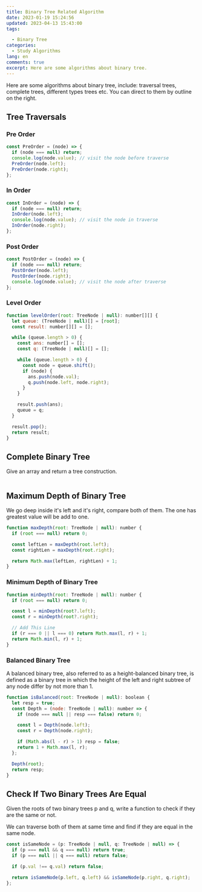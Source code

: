 ```yaml
---
title: Binary Tree Related Algorithm
date: 2023-01-19 15:24:56
updated: 2023-04-13 15:43:00
tags:

  - Binary Tree
categories:
  - Study Algorithms
lang: en
comments: true
excerpt: Here are some algorithms about binary tree.
---
```


Here are some algorithms about binary tree, include: traversal trees, complete trees, different types trees etc. You can direct to them by outline on the right.

## Tree Traversals

### Pre Order

```js
const PreOrder = (node) => {
  if (node === null) return;
  console.log(node.value); // visit the node before traverse
  PreOrder(node.left);
  PreOrder(node.right);
};
```

### In Order

```js
const InOrder = (node) => {
  if (node === null) return;
  InOrder(node.left);
  console.log(node.value); // visit the node in traverse
  InOrder(node.right);
};
```

### Post Order

```js
const PostOrder = (node) => {
  if (node === null) return;
  PostOrder(node.left);
  PostOrder(node.right);
  console.log(node.value); // visit the node after traverse
};
```

### Level Order

```js
function levelOrder(root: TreeNode | null): number[][] {
  let queue: (TreeNode | null)[] = [root];
  const result: number[][] = [];

  while (queue.length > 0) {
    const ans: number[] = [];
    const q: (TreeNode | null)[] = [];

    while (queue.length > 0) {
      const node = queue.shift();
      if (node) {
        ans.push(node.val);
        q.push(node.left, node.right);
      }
    }

    result.push(ans);
    queue = q;
  }

  result.pop();
  return result;
}
```

## Complete Binary Tree

Give an array and return a tree construction.

```js

```

## Maximum Depth of Binary Tree

We go deep inside it's left and it's right, compare both of them. The one has greatest value will be add to one.

```js
function maxDepth(root: TreeNode | null): number {
  if (root === null) return 0;

  const leftLen = maxDepth(root.left);
  const rightLen = maxDepth(root.right);

  return Math.max(leftLen, rightLen) + 1;
}
```

### Minimum Depth of Binary Tree

```js
function minDepth(root: TreeNode | null): number {
  if (root === null) return 0;

  const l = minDepth(root?.left);
  const r = minDepth(root?.right);

  // Add This Line
  if (r === 0 || l === 0) return Math.max(l, r) + 1;
  return Math.min(l, r) + 1;
}
```

### Balanced Binary Tree

A balanced binary tree, also referred to as a height-balanced binary tree, is defined as a binary tree in which the height of the left and right subtree of any node differ by not more than 1.

```js
function isBalanced(root: TreeNode | null): boolean {
  let resp = true;
  const Depth = (node: TreeNode | null): number => {
    if (node === null || resp === false) return 0;

    const l = Depth(node.left);
    const r = Depth(node.right);

    if (Math.abs(l - r) > 1) resp = false;
    return 1 + Math.max(l, r);
  };

  Depth(root);
  return resp;
}
```

## Check If Two Binary Trees Are Equal

Given the roots of two binary trees p and q, write a function to check if they are the same or not.

We can traverse both of them at same time and find if they are equal in the same node.

```js
const isSameNode = (p: TreeNode | null, q: TreeNode | null) => {
  if (p === null && q === null) return true;
  if (p === null || q === null) return false;

  if (p.val !== q.val) return false;

  return isSameNode(p.left, q.left) && isSameNode(p.right, q.right);
};
```
